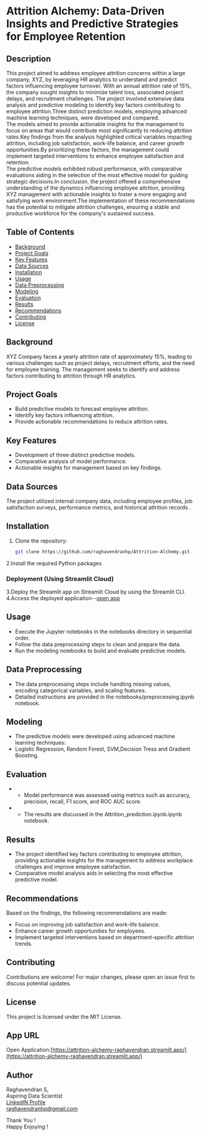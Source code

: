 
# Attrition Alchemy: Data-Driven Insights and Predictive Strategies for Employee Retention

## Description

   This project aimed to address employee attrition concerns within a large company, XYZ, by leveraging HR analytics to understand and predict factors influencing employee turnover.  With an annual attrition rate of 15%, the company sought insights to minimize talent loss, associated project delays, and recruitment challenges.  The project involved extensive data analysis and predictive modeling to identify key factors contributing to employee attrition.Three distinct prediction models, employing advanced machine learning techniques, were developed and compared.  
   The models aimed to provide actionable insights for the management to focus on areas that would contribute most significantly to reducing attrition rates.Key findings from the analysis highlighted critical variables impacting attrition, including job satisfaction, work-life balance, and career growth opportunities.By prioritizing these factors, the management could implement targeted interventions to enhance employee satisfaction and retention.  
   The predictive models exhibited robust performance, with comparative evaluations aiding in the selection of the most effective model for guiding strategic decisions.In conclusion, the project offered a comprehensive understanding of the dynamics influencing employee attrition, providing XYZ management with actionable insights to foster a more engaging and satisfying work environment.The implementation of these recommendations has the potential to mitigate attrition challenges, ensuring a stable and productive workforce for the company's sustained success.


## Table of Contents

- [Background](#background)
- [Project Goals](#project-goals)
- [Key Features](#key-features)
- [Data Sources](#data-sources)
- [Installation](#installation)
- [Usage](#usage)
- [Data Preprocessing](#data-preprocessing)
- [Modeling](#modeling)
- [Evaluation](#evaluation)
- [Results](#results)
- [Recommendations](#recommendations)
- [Contributing](#contributing)
- [License](#license)

## Background

XYZ Company faces a yearly attrition rate of approximately 15%, leading to various challenges such as project delays, recruitment efforts, and the need for employee training. The management seeks to identify and address factors contributing to attrition through HR analytics.

## Project Goals

- Build predictive models to forecast employee attrition.
- Identify key factors influencing attrition.
- Provide actionable recommendations to reduce attrition rates.

## Key Features

- Development of three distinct predictive models.
- Comparative analysis of model performance.
- Actionable insights for management based on key findings.

## Data Sources

The project utilized internal company data, including employee profiles, job satisfaction surveys, performance metrics, and historical attrition records .

## Installation

1. Clone the repository:

   ```bash
   git clone https://github.com/raghavendranhp/Attrition-Alchemy.git
2.Install the required Python packages
### Deployment (Using Streamlit Cloud)
3.Deploy the Streamlit app on Streamlit Cloud by using the Streamlit CLI.  
4.Access the deployed application--[open app](https://attrition-alchemy-raghavendran.streamlit.app/)

## Usage
- Execute the Jupyter notebooks in the notebooks directory in sequential order.
- Follow the data preprocessing steps to clean and prepare the data.
- Run the modeling notebooks to build and evaluate predictive models.

## Data Preprocessing
- The data preprocessing steps include handling missing values, encoding categorical variables, and scaling features. 
- Detailed instructions are provided in the notebooks/preprocessing.ipynb notebook.

## Modeling
- The predictive models were developed using advanced machine learning techniques:  
- Logistic Regression, Random Forest, SVM,Decision Tress and Gradient Boosting. 


## Evaluation
- - Model performance was assessed using metrics such as accuracy, precision, recall, F1 score, and ROC AUC score.
- - The results are discussed in the Attrition_prediction.ipynb.ipynb notebook.

## Results
- The project identified key factors contributing to employee attrition, providing actionable insights for the management to address workplace challenges and improve employee satisfaction.
- Comparative model analysis aids in selecting the most effective predictive model.

## Recommendations  
Based on the findings, the following recommendations are made:
- Focus on improving job satisfaction and work-life balance.
- Enhance career growth opportunities for employees.
- Implement targeted interventions based on department-specific attrition trends.

## Contributing  
Contributions are welcome! For major changes, please open an issue first to discuss potential updates.

## License  
This project is licensed under the MIT License.

## App URL
Open Application:[https://attrition-alchemy-raghavendran.streamlit.app/](https://attrition-alchemy-raghavendran.streamlit.app/)

## Author
Raghavendran S,  
Aspiring Data Scientist  
[LinkedIN Profile](https://www.linkedin.com/in/raghavendransundararajan/)  
raghavendranhp@gmail.com  

Thank You !  
Happy Enjoying !
